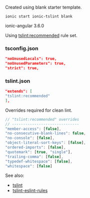 Created using blank starter template.
```
ionic start ionic-tslint blank
```
ionic-angular 3.6.0

Using [tslint:recommended](https://github.com/palantir/tslint/blob/master/src/configs/recommended.ts) rule set.
### tsconfig.json
```json
"noUnusedLocals": true,
"noUnusedParameters": true,
"strict": true,  
```
### tslint.json
```json
"extends": [
"tslint:recommended"
],
```
Overrides required for clean lint.
```javascript    
// "tslint:recommended" overrides
// ------------------------------
"member-access": [false],
"no-consecutive-blank-lines": false,
"no-console": [false],
"object-literal-sort-keys": [false],
"ordered-imports": [false],
"quotemark": [true, "single"],
"trailing-comma": [false],
"typedef-whitespace": [false],
"whitespace": [false]   
```
See also:
- [tslint](https://github.com/palantir/tslint)
- [tslint-eslint-rules](https://github.com/buzinas/tslint-eslint-rules)

